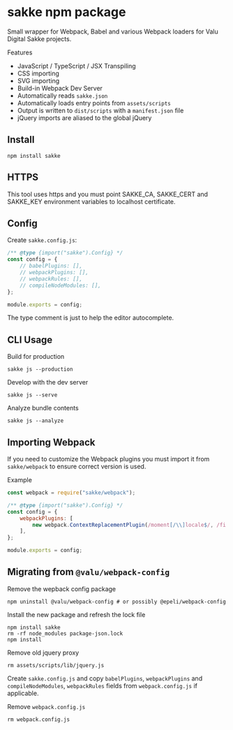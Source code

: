 # sakke npm package

Small wrapper for Webpack, Babel and various Webpack loaders for Valu Digital
Sakke projects.

Features

-   JavaScript / TypeScript / JSX Transpiling
-   CSS importing
-   SVG importing
-   Build-in Webpack Dev Server
-   Automatically reads `sakke.json`
-   Automatically loads entry points from `assets/scripts`
-   Output is written to `dist/scripts` with a `manifest.json` file
-   jQuery imports are aliased to the global jQuery

## Install

```
npm install sakke
```

## HTTPS

This tool uses https and you must point SAKKE_CA, SAKKE_CERT and SAKKE_KEY
environment variables to localhost certificate.

## Config

Create `sakke.config.js`:

```js
/** @type {import("sakke").Config} */
const config = {
    // babelPlugins: [],
    // webpackPlugins: [],
    // webpackRules: [],
    // compileNodeModules: [],
};

module.exports = config;
```

The type comment is just to help the editor autocomplete.

## CLI Usage

Build for production

```
sakke js --production
```

Develop with the dev server

```
sakke js --serve
```

Analyze bundle contents

```
sakke js --analyze
```

## Importing Webpack

If you need to customize the Webpack plugins you must import it from
`sakke/webpack` to ensure correct version is used.

Example

```js
const webpack = require("sakke/webpack");

/** @type {import("sakke").Config} */
const config = {
    webpackPlugins: [
        new webpack.ContextReplacementPlugin(/moment[/\\]locale$/, /fi|en/),
    ],
};

module.exports = config;
```

## Migrating from `@valu/webpack-config`

Remove the wepback config package

```
npm uninstall @valu/webpack-config # or possibly @epeli/webpack-config
```

Install the new package and refresh the lock file

```
npm install sakke
rm -rf node_modules package-json.lock
npm install
```

Remove old jquery proxy

```
rm assets/scripts/lib/jquery.js
```

Create `sakke.config.js` and copy `babelPlugins`, `webpackPlugins` and
`compileNodeModules`, `webpackRules` fields from `webpack.config.js` if
applicable.

Remove `webpack.config.js`

```
rm webpack.config.js
```
